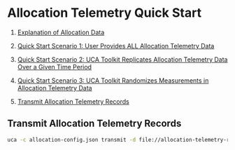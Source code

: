 # Allocation Telemetry Quick Start <a name="top"/>

1. [Explanation of Allocation Data](./explanation_of_allocation_data.md#explanation-of-allocation-data)

2. [Quick Start Scenario 1: User Provides ALL Allocation Telemetry Data](./scenario_1.md#quick-start-scenario-1-user-provides-all-allocation-telemetry-data)

3. [Quick Start Scenario 2: UCA Toolkit Replicates Allocation Telemetry Data Over a Given Time Period](./scenario_2.md#quick-start-scenario-2-uca-toolkit-replicates-allocation-telemetry-data-over-a-given-time-period)

4. [Quick Start Scenario 3: UCA Toolkit Randomizes Measurements in Allocation Telemetry Data](./scenario_3.md#quick-start-scenario-3-uca-toolkit-randomizes-measurements-in-allocation-telemetry-data)

5. [Transmit Allocation Telemetry Records](#transmit-allocation-telemetry-records)

## Transmit Allocation Telemetry Records

```bash
uca -c allocation-config.json transmit -d file://allocation-telemetry-records.json
```